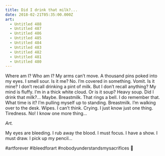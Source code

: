 ```yaml
---
title: Did I drink that milk?...
date: 2018-02-21T05:35:00.000Z
art:
  - Untitled 488
  - Untitled 487
  - Untitled 486
  - Untitled 485
  - Untitled 484
  - Untitled 483
  - Untitled 482
  - Untitled 481
  - Untitled 480
---
```

Where am I? Who am I? My arms can’t move. A thousand pins poked into my eyes. I smell sour. Is it me? No. I’m covered in something. Vomit. Is it mine? I don’t recall drinking a pint of milk. But I don’t recall anything? My mind is fluffy. I’m in a thick white cloud. Or is it soup? Heavy soup. Did I drink that milk?… Maybe. Breastmilk. That rings a bell. I do remember that. What time is it? I’m pulling myself up to standing. Breastmilk. I’m walking over to the desk. Wipes. I can’t think. Crying. I just know just one thing. Tiredness. No! I know one more thing…

_Art._

My eyes are bleeding. I rub away the blood. I must focus. I have a show. I must draw. I pick up my pencil…

\#artforever #ibleedforart #nobodyunderstandsmysacrifices 💉
